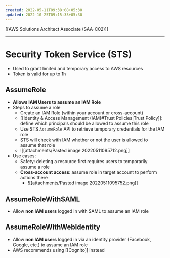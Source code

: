 ```yaml
---
created: 2022-05-11T09:38:08+05:30
updated: 2022-10-25T09:15:33+05:30
---
```

[[AWS Solutions Architect Associate (SAA-C02)]]

---
# Security Token Service (STS)
- Used to grant limited and temporary access to AWS resources
- Token is valid for up to 1h

## AssumeRole
- **Allows IAM Users to assume an IAM Role**
- Steps to assume a role
	- Create an lAM Role (within your account or cross-account)
	-  [[Identity & Access Management (IAM)#Trust Policies|Trust Policy]]: define which principals should be allowed to assume this role
	-   Use STS `AssumeRole` API to retrieve temporary credentials for the IAM role
	-  STS will check with IAM whether or not the user is allowed to assume that role
	- ![[attachments/Pasted image 20220511095712.png]]
- Use cases:
	- Safety: deleting a resource first requires users to temporarily assume a role
	- **Cross-account access**: assume role in target account to perform actions there
		- ![[attachments/Pasted image 20220511095752.png]]

## AssumeRoleWithSAML
- Allow **non IAM users** logged in with SAML to assume an IAM role

## AssumeRoleWithWebldentity
- Allow **non IAM users** logged in via an identity provider (Facebook, Google, etc.) to assume an IAM role
- AWS recommends using [[Cognito]] instead